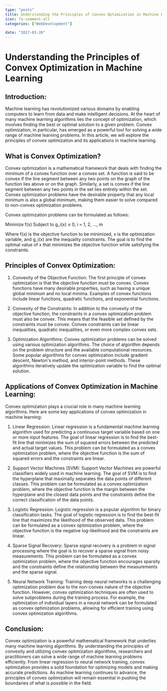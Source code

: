 ```yaml
---
type: "posts"
title: Understanding the Principles of Convex Optimization in Machine Learning
icon: fa-comment-alt
categories: ["WebDevelopment"]

date: "2017-03-26"
---
```




# Understanding the Principles of Convex Optimization in Machine Learning

## Introduction:
Machine learning has revolutionized various domains by enabling computers to learn from data and make intelligent decisions. At the heart of many machine learning algorithms lies the concept of optimization, which involves finding the best or optimal solution to a given problem. Convex optimization, in particular, has emerged as a powerful tool for solving a wide range of machine learning problems. In this article, we will explore the principles of convex optimization and its applications in machine learning.

## What is Convex Optimization?
Convex optimization is a mathematical framework that deals with finding the minimum of a convex function over a convex set. A function is said to be convex if the line segment between any two points on the graph of the function lies above or on the graph. Similarly, a set is convex if the line segment between any two points in the set lies entirely within the set. Convex optimization problems have the desirable property that any local minimum is also a global minimum, making them easier to solve compared to non-convex optimization problems.

Convex optimization problems can be formulated as follows:

Minimize f(x)
Subject to g_i(x) ≤ 0, i = 1, 2, ..., m

Where f(x) is the objective function to be minimized, x is the optimization variable, and g_i(x) are the inequality constraints. The goal is to find the optimal value of x that minimizes the objective function while satisfying the constraints.

## Principles of Convex Optimization:
1. Convexity of the Objective Function:
The first principle of convex optimization is that the objective function must be convex. Convex functions have many desirable properties, such as having a unique global minimum and no local minima. Examples of convex functions include linear functions, quadratic functions, and exponential functions.

2. Convexity of the Constraints:
In addition to the convexity of the objective function, the constraints in a convex optimization problem must also be convex. This means that the feasible set defined by the constraints must be convex. Convex constraints can be linear inequalities, quadratic inequalities, or even more complex convex sets.

3. Optimization Algorithms:
Convex optimization problems can be solved using various optimization algorithms. The choice of algorithm depends on the problem structure and the available computational resources. Some popular algorithms for convex optimization include gradient descent, Newton's method, and interior-point methods. These algorithms iteratively update the optimization variable to find the optimal solution.

## Applications of Convex Optimization in Machine Learning:
Convex optimization plays a crucial role in many machine learning algorithms. Here are some key applications of convex optimization in machine learning:

1. Linear Regression:
Linear regression is a fundamental machine learning algorithm used for predicting a continuous target variable based on one or more input features. The goal of linear regression is to find the best-fit line that minimizes the sum of squared errors between the predicted and actual target values. This problem can be formulated as a convex optimization problem, where the objective function is the sum of squared errors and the constraints are linear.

2. Support Vector Machines (SVM):
Support Vector Machines are powerful classifiers widely used in machine learning. The goal of SVM is to find the hyperplane that maximally separates the data points of different classes. This problem can be formulated as a convex optimization problem, where the objective function is the margin between the hyperplane and the closest data points and the constraints define the correct classification of the data points.

3. Logistic Regression:
Logistic regression is a popular algorithm for binary classification tasks. The goal of logistic regression is to find the best-fit line that maximizes the likelihood of the observed data. This problem can be formulated as a convex optimization problem, where the objective function is the negative log-likelihood and the constraints are linear.

4. Sparse Signal Recovery:
Sparse signal recovery is a problem in signal processing where the goal is to recover a sparse signal from noisy measurements. This problem can be formulated as a convex optimization problem, where the objective function encourages sparsity and the constraints define the relationship between the measurements and the sparse signal.

5. Neural Network Training:
Training deep neural networks is a challenging optimization problem due to the non-convex nature of the objective function. However, convex optimization techniques are often used to solve subproblems during the training process. For example, the optimization of individual layers in a neural network can be formulated as convex optimization problems, allowing for efficient training using convex optimization algorithms.

## Conclusion:
Convex optimization is a powerful mathematical framework that underlies many machine learning algorithms. By understanding the principles of convexity and utilizing convex optimization algorithms, researchers and practitioners can solve a wide range of machine learning problems efficiently. From linear regression to neural network training, convex optimization provides a solid foundation for optimizing models and making accurate predictions. As machine learning continues to advance, the principles of convex optimization will remain essential in pushing the boundaries of what is possible in the field.